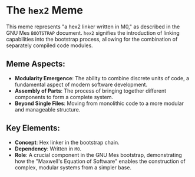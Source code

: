 # The `hex2` Meme

This meme represents "a hex2 linker written in M0," as described in the GNU Mes `BOOTSTRAP` document. `hex2` signifies the introduction of linking capabilities into the bootstrap process, allowing for the combination of separately compiled code modules.

## Meme Aspects:
- **Modularity Emergence**: The ability to combine discrete units of code, a fundamental aspect of modern software development.
- **Assembly of Parts**: The process of bringing together different components to form a complete system.
- **Beyond Single Files**: Moving from monolithic code to a more modular and manageable structure.

## Key Elements:
- **Concept**: Hex linker in the bootstrap chain.
- **Dependency**: Written in `M0`.
- **Role**: A crucial component in the GNU Mes bootstrap, demonstrating how the "Maxwell's Equation of Software" enables the construction of complex, modular systems from a simpler base.
